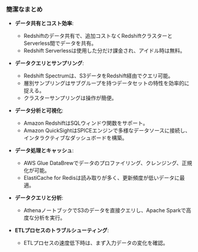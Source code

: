 ### 簡潔なまとめ

- **データ共有とコスト効率**:
  - Redshiftのデータ共有で、追加コストなくRedshiftクラスターとServerless間でデータを共有。
  - Redshift Serverlessは使用した分だけ課金され、アイドル時は無料。

- **データクエリとサンプリング**:
  - Redshift Spectrumは、S3データをRedshift経由でクエリ可能。
  - 層別サンプリングはサブグループを持つデータセットの特性を効率的に捉える。
  - クラスターサンプリングは操作が簡便。

- **データ分析と可視化**:
  - Amazon RedshiftはSQLウィンドウ関数をサポート。
  - Amazon QuickSightはSPICEエンジンで多様なデータソースに接続し、インタラクティブなダッシュボードを構築。

- **データ処理とキャッシュ**:
  - AWS Glue DataBrewでデータのプロファイリング、クレンジング、正規化が可能。
  - ElastiCache for Redisは読み取りが多く、更新頻度が低いデータに最適。

- **データクエリと分析**:
  - AthenaノートブックでS3のデータを直接クエリし、Apache Sparkで高度な分析を実行。

- **ETLプロセスのトラブルシューティング**:
  - ETLプロセスの速度低下時は、まず入力データの変化を確認。
